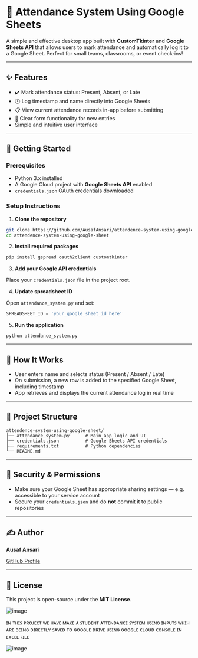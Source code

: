 
# 📝 Attendance System Using Google Sheets

A simple and effective desktop app built with **CustomTkinter** and **Google Sheets API** that allows users to mark attendance and automatically log it to a Google Sheet. Perfect for small teams, classrooms, or event check‑ins!

---

## ✨ Features

- ✔️ Mark attendance status: Present, Absent, or Late
- 🕓 Log timestamp and name directly into Google Sheets
- 📋 View current attendance records in-app before submitting
- 🧹 Clear form functionality for new entries
- Simple and intuitive user interface

---

## 🚀 Getting Started

### Prerequisites

- Python 3.x installed
- A Google Cloud project with **Google Sheets API** enabled
- `credentials.json` OAuth credentials downloaded

### Setup Instructions

1. **Clone the repository**

```bash
git clone https://github.com/AusafAnsari/attendence-system-using-google-sheet.git
cd attendence-system-using-google-sheet
```

2. **Install required packages**

```bash
pip install gspread oauth2client customtkinter
```

3. **Add your Google API credentials**

Place your `credentials.json` file in the project root.

4. **Update spreadsheet ID**

Open `attendance_system.py` and set:

```python
SPREADSHEET_ID = 'your_google_sheet_id_here'
```

5. **Run the application**

```bash
python attendance_system.py
```

---

## 🧠 How It Works

- User enters name and selects status (Present / Absent / Late)
- On submission, a new row is added to the specified Google Sheet, including timestamp
- App retrieves and displays the current attendance log in real time

---

## 📂 Project Structure

```
attendence-system-using-google-sheet/
├── attendance_system.py      # Main app logic and UI
├── credentials.json          # Google Sheets API credentials
├── requirements.txt          # Python dependencies
└── README.md
```

---

## 🔐 Security & Permissions

- Make sure your Google Sheet has appropriate sharing settings — e.g. accessible to your service account
- Secure your `credentials.json` and do **not** commit it to public repositories

---

## ✍️ Author

**Ausaf Ansari**

[GitHub Profile](https://github.com/AusafAnsari)

---

## 📝 License

This project is open-source under the **MIT License**.


![image](https://github.com/user-attachments/assets/30b14a1b-2450-4341-b163-96e351f4d92b)


ɪɴ ᴛʜɪꜱ ᴘʀᴏᴊᴇᴄᴛ ᴡᴇ ʜᴀᴠᴇ ᴍᴀᴋᴇ ᴀ ꜱᴛᴜᴅᴇɴᴛ ᴀᴛᴛᴇɴᴅᴀɴᴄᴇ ꜱʏꜱᴛᴇᴍ ᴜꜱɪɴɢ ɪɴᴘᴜᴛꜱ ᴡʜɪʜ ᴀʀᴇ ʙᴇɪɴɢ ᴅɪʀᴇᴄᴛʟʏ ꜱᴀᴠᴇᴅ ᴛᴏ ɢᴏᴏɢʟᴇ ᴅʀɪᴠᴇ ᴜꜱɪɴɢ ɢᴏᴏɢʟᴇ ᴄʟᴏᴜᴅ ᴄᴏɴꜱᴏʟᴇ ɪɴ ᴇxᴄᴇʟ ꜰɪʟᴇ


![image](https://github.com/user-attachments/assets/c6fcc0d1-4f9e-42f2-bf60-1e248d773595)
